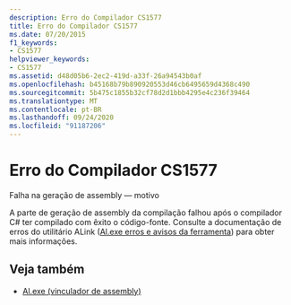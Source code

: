 ```yaml
---
description: Erro do Compilador CS1577
title: Erro do Compilador CS1577
ms.date: 07/20/2015
f1_keywords:
- CS1577
helpviewer_keywords:
- CS1577
ms.assetid: d48d05b6-2ec2-419d-a33f-26a94543b0af
ms.openlocfilehash: b45168b79b890920553d46cb6495659d4368c490
ms.sourcegitcommit: 5b475c1855b32cf78d2d1bbb4295e4c236f39464
ms.translationtype: MT
ms.contentlocale: pt-BR
ms.lasthandoff: 09/24/2020
ms.locfileid: "91187206"
---
```

# <a name="compiler-error-cs1577"></a>Erro do Compilador CS1577

Falha na geração de assembly — motivo  
  
 A parte de geração de assembly da compilação falhou após o compilador C# ter compilado com êxito o código-fonte. Consulte a documentação de erros do utilitário ALink ([Al.exe erros e avisos da ferramenta](../../framework/tools/al-exe-assembly-linker.md#errors-and-warnings)) para obter mais informações.  
  
## <a name="see-also"></a>Veja também

- [Al.exe (vinculador de assembly)](../../framework/tools/al-exe-assembly-linker.md)
